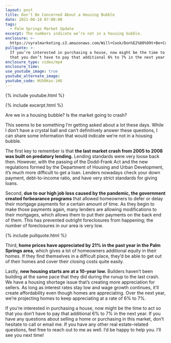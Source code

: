 ```yaml
---
layout: post
title: Don’t Be Concerned About a Housing Bubble
date: 2021-06-10 07:00:00
tags:
  - Palm Springs Market Update
excerpt: The numbers indicate we’re not in a housing bubble.
enclosure: >-
  https://vyralmarketing.s3.amazonaws.com/Will+Cook/Don%E2%80%99t+Be+Concerned+About+a+Housing+Bubble.mp4
pullquote: >-
  If you’re interested in purchasing a house, now might be the time to act so
  that you don’t have to pay that additional 6% to 7% in the next year.
enclosure_type: video/mp4
enclosure_time:
use_youtube_image: true
youtube_alternate_image:
youtube_code: HU56Kox-iHU
---
```

{% include youtube.html %}

{% include excerpt.html %}

Are we in a housing bubble? Is the market going to crash?

This seems to be something I’m getting asked about a lot these days. While I don’t have a crystal ball and can’t definitively answer these questions, I can share some information that would indicate we’re not in a housing bubble.&nbsp;

The first key to remember is that **the last market crash from 2005 to 2008 was built on predatory lending.** Lending standards were very loose back then. However, with the passing of the Dodd-Frank Act and the new regulations formed by the Department of Housing and Urban Development, it’s much more difficult to get a loan. Lenders nowadays check your down payment, debt-to-income ratio, and have very strict standards for giving loans.&nbsp;

Second, **due to our high job loss caused by the pandemic, the government created forbearance programs** that allowed homeowners to defer or delay their mortgage payments for a certain amount of time. As they begin to make those payments again, many lenders are allowing modifications to their mortgages, which allows them to put their payments on the back end of them. This has prevented outright foreclosures from happening; the number of foreclosures in our area is very low.

{% include pullquote.html %}

Third, **home prices have appreciated by 21% in the past year in the Palm Springs area,** which gives a lot of homeowners additional equity in their homes. If they find themselves in a difficult place, they’d be able to get out of their homes and cover their closing costs quite easily.&nbsp;

Lastly, **new housing starts are at a 10-year low.** Builders haven’t been building at the same pace that they did during the runup to the last crash. We have a housing shortage issue that’s creating more appreciation for sellers. As long as interest rates stay low and wage growth continues, it’ll create affordability even though homes are appreciating. Over the next year, we’re projecting homes to keep appreciating at a rate of 6% to 7%.&nbsp;

If you’re interested in purchasing a house, now might be the time to act so that you don’t have to pay that additional 6% to 7% in the next year. If you have any questions about selling a home or purchasing in this market, don’t hesitate to call or email me. If you have any other real estate-related questions, feel free to reach out to me as well. I’d be happy to help you. I’ll see you next time\!

&nbsp;

